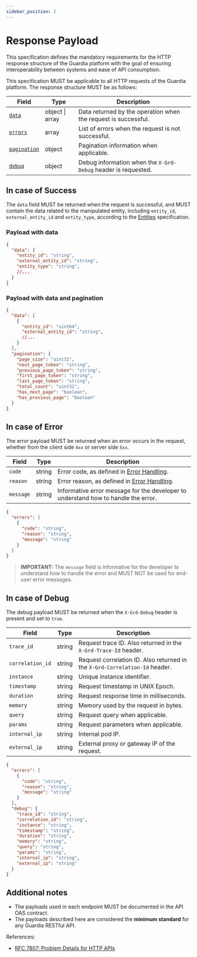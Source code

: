 ```yaml
---
sidebar_position: 2
---
```


# Response Payload

This specification defines the mandatory requirements for the HTTP response structure of the Guardia platform with the goal of ensuring interoperability between systems and ease of API consumption.

This specification MUST be applicable to all HTTP requests of the Guardia platform. The response structure MUST be as follows:

| Field | Type | Description |
|-------|------|-------------|
| [`data`](#payload-with-data) | object \| array | Data returned by the operation when the request is successful. |
| [`errors`](#in-case-of-error) | array | List of errors when the request is not successful. |
| [`pagination`](#payload-with-data-and-pagination) | object | Pagination information when applicable. |
| [`debug`](#in-case-of-debug) | object | Debug information when the `X-Grd-Debug` header is requested. |

## In case of Success

The `data` field MUST be returned when the request is successful, and MUST contain the data related to the manipulated entity, including `entity_id`, `external_entity_id` and `entity_type`, according to the [Entities](../entities.md) specification.

### Payload with data

```json
{
  "data": {
    "entity_id": "string",
    "external_entity_id": "string",
    "entity_type": "string",
    //...
  }
}
```

### Payload with data and pagination

```json
{
  "data": [
    {
      "entity_id": "uint64",
      "external_entity_id": "string",
      //...
    }
  ],
  "pagination": {
    "page_size": "uint32",
    "next_page_token": "string",
    "previous_page_token": "string",
    "first_page_token": "string",
    "last_page_token": "string",
    "total_count": "uint32",
    "has_next_page": "boolean",
    "has_previous_page": "boolean"
  }
}
```

## In case of Error

The error payload MUST be returned when an error occurs in the request, whether from the client side `4xx` or server side `5xx`.

| Field | Type | Description |
|-------|------|-------------|
| `code` | string | Error code, as defined in [Error Handling](../errors-handling.md). |
| `reason` | string | Error reason, as defined in [Error Handling](../errors-handling.md). |
| `message` | string | Informative error message for the developer to understand how to handle the error. |

```json
{
  "errors": [
    {
      "code": "string",
      "reason": "string",
      "message": "string"
    }
  ]
}
```

> **IMPORTANT:**
> The `message` field is informative for the developer to understand how to handle the error and MUST NOT be used for end-user error messages.

## In case of Debug

The debug payload MUST be returned when the `X-Grd-Debug` header is present and set to `true`.

| Field | Type | Description |
|-------|------|-------------|
| `trace_id` | string | Request trace ID. Also returned in the `X-Grd-Trace-Id` header. |
| `correlation_id` | string | Request correlation ID. Also returned in the `X-Grd-Correlation-Id` header. |
| `instance` | string | Unique instance identifier. |
| `timestamp` | string | Request timestamp in UNIX Epoch. |
| `duration` | string | Request response time in milliseconds. |
| `memory` | string | Memory used by the request in bytes. |
| `query` | string | Request query when applicable. |
| `params` | string | Request parameters when applicable. |
| `internal_ip` | string | Internal pod IP. |
| `external_ip` | string | External proxy or gateway IP of the request. |

```json
{
  "errors": [
    {
      "code": "string",
      "reason": "string",
      "message": "string"
    }
  ],
  "debug": {
    "trace_id": "string",
    "correlation_id": "string",
    "instance": "string",
    "timestamp": "string",
    "duration": "string",
    "memory": "string",
    "query": "string",
    "params": "string",
    "internal_ip": "string",
    "external_ip": "string"
  }
}
```

## Additional notes

- The payloads used in each endpoint MUST be documented in the API OAS contract.
- The payloads described here are considered the **minimum standard** for any Guardia RESTful API.

References:
- [RFC 7807: Problem Details for HTTP APIs](https://datatracker.ietf.org/doc/html/rfc7807)
